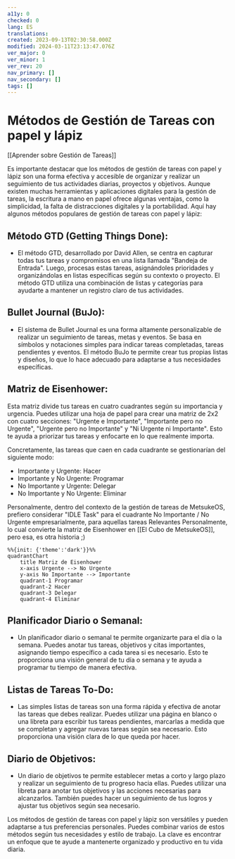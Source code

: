 ```yaml
---
a11y: 0
checked: 0
lang: ES
translations: 
created: 2023-09-13T02:30:58.000Z
modified: 2024-03-11T23:13:47.076Z
ver_major: 0
ver_minor: 1
ver_rev: 20
nav_primary: []
nav_secondary: []
tags: []
---
```

# Métodos de Gestión de Tareas con papel y lápiz

[[Aprender sobre Gestión de Tareas]]

Es importante destacar que los métodos de gestión de tareas con papel y lápiz son una forma efectiva y accesible de organizar y realizar un seguimiento de tus actividades diarias, proyectos y objetivos. Aunque existen muchas herramientas y aplicaciones digitales para la gestión de tareas, la escritura a mano en papel ofrece algunas ventajas, como la simplicidad, la falta de distracciones digitales y la portabilidad. Aquí hay algunos métodos populares de gestión de tareas con papel y lápiz:

## Método GTD (Getting Things Done):
    
- El método GTD, desarrollado por David Allen, se centra en capturar todas tus tareas y compromisos en una lista llamada "Bandeja de Entrada". Luego, procesas estas tareas, asignándoles prioridades y organizándolas en listas específicas según su contexto o proyecto. El método GTD utiliza una combinación de listas y categorías para ayudarte a mantener un registro claro de tus actividades.

## Bullet Journal (BuJo):
    
- El sistema de Bullet Journal es una forma altamente personalizable de realizar un seguimiento de tareas, metas y eventos. Se basa en símbolos y notaciones simples para indicar tareas completadas, tareas pendientes y eventos. El método BuJo te permite crear tus propias listas y diseños, lo que lo hace adecuado para adaptarse a tus necesidades específicas.

## Matriz de Eisenhower:

Esta matriz divide tus tareas en cuatro cuadrantes según su importancia y urgencia. Puedes utilizar una hoja de papel para crear una matriz de 2x2 con cuatro secciones: "Urgente e Importante", "Importante pero no Urgente", "Urgente pero no Importante" y "Ni Urgente ni Importante". Esto te ayuda a priorizar tus tareas y enfocarte en lo que realmente importa.

Concretamente, las tareas que caen en cada cuadrante se gestionarían del siguiente modo:

 - Importante y Urgente: Hacer
- Importante y No Urgente: Programar
- No Importante y Urgente: Delegar
- No Importante y No Urgente: Eliminar

Personalmente, dentro del contexto de la gestión de tareas de MetsukeOS, prefiero considerar "IDLE Task" para el cuadrante No Importante / No Urgente empresarialmente, para aquellas tareas Relevantes Personalmente, lo cual convierte la matriz de Eisenhower en [[El Cubo de MetsukeOS]], pero esa, es otra historia ;)

```mermaid
%%{init: {'theme':'dark'}}%%
quadrantChart
    title Matriz de Eisenhower
    x-axis Urgente --> No Urgente
    y-axis No Importante --> Importante
    quadrant-1 Programar
    quadrant-2 Hacer
    quadrant-3 Delegar
    quadrant-4 Eliminar
```

## Planificador Diario o Semanal:

- Un planificador diario o semanal te permite organizarte para el día o la semana. Puedes anotar tus tareas, objetivos y citas importantes, asignando tiempo específico a cada tarea si es necesario. Esto te proporciona una visión general de tu día o semana y te ayuda a programar tu tiempo de manera efectiva.

## Listas de Tareas To-Do:
    
- Las simples listas de tareas son una forma rápida y efectiva de anotar las tareas que debes realizar. Puedes utilizar una página en blanco o una libreta para escribir tus tareas pendientes, marcarlas a medida que se completan y agregar nuevas tareas según sea necesario. Esto proporciona una visión clara de lo que queda por hacer.
## Diario de Objetivos:
   
- Un diario de objetivos te permite establecer metas a corto y largo plazo y realizar un seguimiento de tu progreso hacia ellas. Puedes utilizar una libreta para anotar tus objetivos y las acciones necesarias para alcanzarlos. También puedes hacer un seguimiento de tus logros y ajustar tus objetivos según sea necesario.

Los métodos de gestión de tareas con papel y lápiz son versátiles y pueden adaptarse a tus preferencias personales. Puedes combinar varios de estos métodos según tus necesidades y estilo de trabajo. La clave es encontrar un enfoque que te ayude a mantenerte organizado y productivo en tu vida diaria.